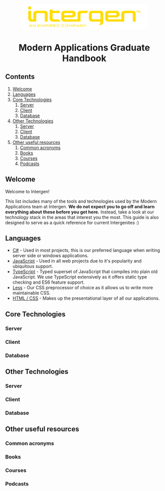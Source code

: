 <p align="center"><img src="assets/logo.png" alt="Intergen Logo" width="400"></p>
<h1 align="center">Modern Applications Graduate Handbook</h1>

## Contents
1. [Welcome](#welcome)
1. [Languages](#languages)
1. [Core Technologies](#)
    1. [Server](#)
    1. [Client](#)
    1. [Database](#)
1. [Other Technologies](#)
    1. [Server](#)
    1. [Client](#)
    1. [Database](#)
1. [Other useful resources](#)
    1. [Common acronyms](#)
    1. [Books](#)
    1. [Courses](#)
    1. [Podcasts](#)

## Welcome
Welcome to Intergen!

This list includes many of the tools and technologies used by the Modern Applications team at Intergen. **We do not expect you to go off and learn everything about these before you get here.** Instead, take a look at our technology stack in the areas that interest you the most. This guide is also designed to serve as a quick reference for current Intergenites :)

## Languages

* [C#](https://msdn.microsoft.com/en-us/library/67ef8sbd.aspx) - Used in most projects, this is our preferred language when writing server side or windows applications.
* [JavaScript](http://www.w3schools.com/js/) - Used in all web projects due to it's popularity and ubiquitous support.
* [TypeScript](https://www.typescriptlang.org/) - Typed superset of JavaScript that compiles into plain old JavaScript. We use TypeScript extensively as it offers static type checking and ES6 feature support.
* [Less](http://lesscss.org/) - Our CSS preprocessor of choice as it allows us to write more maintainable CSS.
* [HTML / CSS](http://www.w3schools.com/html/html_css.asp) - Makes up the presentational layer of all our applications.

## Core Technologies

### Server

### Client

### Database

## Other Technologies

### Server

### Client

### Database

## Other useful resources

### Common acronyms

### Books

### Courses

### Podcasts